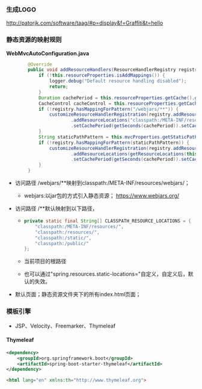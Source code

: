 ### 生成LOGO

http://patorjk.com/software/taag/#p=display&f=Graffiti&t=hello

### 静态资源的映射规则

**WebMvcAutoConfiguration.java**

```java
		@Override
		public void addResourceHandlers(ResourceHandlerRegistry registry) {
			if (!this.resourceProperties.isAddMappings()) {
				logger.debug("Default resource handling disabled");
				return;
			}
			Duration cachePeriod = this.resourceProperties.getCache().getPeriod();
			CacheControl cacheControl = this.resourceProperties.getCache().getCachecontrol().toHttpCacheControl();
			if (!registry.hasMappingForPattern("/webjars/**")) {
				customizeResourceHandlerRegistration(registry.addResourceHandler("/webjars/**")
						.addResourceLocations("classpath:/META-INF/resources/webjars/")
						.setCachePeriod(getSeconds(cachePeriod)).setCacheControl(cacheControl));
			}
			String staticPathPattern = this.mvcProperties.getStaticPathPattern();
			if (!registry.hasMappingForPattern(staticPathPattern)) {
				customizeResourceHandlerRegistration(registry.addResourceHandler(staticPathPattern)
						.addResourceLocations(getResourceLocations(this.resourceProperties.getStaticLocations()))
						.setCachePeriod(getSeconds(cachePeriod)).setCacheControl(cacheControl));
			}
		}
```



- 访问路径 /webjars/**映射到classpath:/META-INF/resources/webjars/；

  - webjars:以jar包的方式引入静态资源； https://www.webjars.org/ 

- 访问路径 /**默认映射到以下路径，

  - ```java
    private static final String[] CLASSPATH_RESOURCE_LOCATIONS = { 
        "classpath:/META-INF/resources/",			
        "classpath:/resources/", 
        "classpath:/static/", 
        "classpath:/public/" 
    };
    ```

  - 当前项目的根路径

  - 也可以通过"spring.resources.static-locations="自定义，自定义后，默认的失效。

- 默认页面；静态资源文件夹下的所有index.html页面；

### 模板引擎

- JSP、Velocity、Freemarker、Thymeleaf

#### Thymeleaf

```xml
<dependency>
    <groupId>org.springframework.boot</groupId>
    <artifactId>spring-boot-starter-thymeleaf</artifactId>
</dependency>
```

```html
<html lang="en" xmlns:th="http://www.thymeleaf.org">
```

